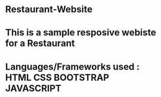 # Restaurant-Website
# This is a sample resposive webiste for a Restaurant
# Languages/Frameworks used : HTML CSS BOOTSTRAP JAVASCRIPT
